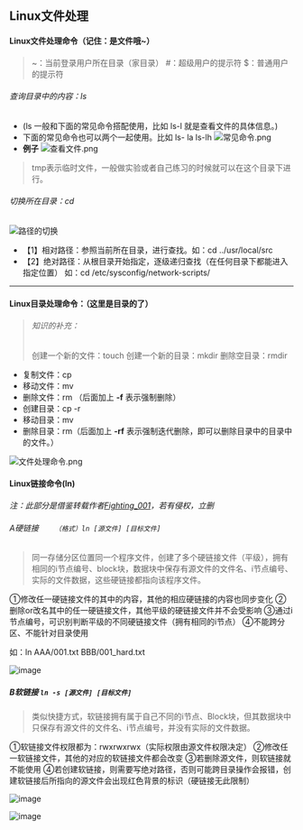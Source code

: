 ## Linux文件处理
#### Linux文件处理命令（记住：是文件哦~）
> ~：当前登录用户所在目录（家目录）
> *#*：超级用户的提示符
> $：普通用户的提示符

###### 查询目录中的内容：ls
- (ls 一般和下面的常见命令搭配使用，比如 ls-l 就是查看文件的具体信息。)
- 下面的常见命令也可以两个一起使用。比如 ls- la ls-lh
![常见命令.png](https://upload-images.jianshu.io/upload_images/7563229-67a4aa3a4543a285.png?imageMogr2/auto-orient/strip%7CimageView2/2/w/1240)
- **例子**
![查看文件.png](https://upload-images.jianshu.io/upload_images/7563229-5b42b251ae31f9de.png?imageMogr2/auto-orient/strip%7CimageView2/2/w/1240)
> tmp表示临时文件，一般做实验或者自己练习的时候就可以在这个目录下进行。


###### 切换所在目录：cd 
![路径的切换](https://upload-images.jianshu.io/upload_images/7563229-ff3a1891bdfea8c0.png?imageMogr2/auto-orient/strip%7CimageView2/2/w/1240)
- 【1】相对路径：参照当前所在目录，进行查找。如：cd ../usr/local/src
 - 【2】绝对路径：从根目录开始指定，逐级递归查找（在任何目录下都能进入指定位置）
 如：cd /etc/sysconfig/network-scripts/
***

#### Linux目录处理命令：（这里是目录的了）
> ###### 知识的补充：
> 创建一个新的文件：touch
> 创建一个新的目录：mkdir
> 删除空目录：rmdir 
- 复制文件：cp 
- 移动文件：mv
- 删除文件：rm  （后面加上 **-f** 表示强制删除）
- 创建目录：cp -r
- 移动目录：mv
- 删除目录：rm（后面加上 **-rf**  表示强制迭代删除，即可以删除目录中的目录中的文件。）

![文件处理命令.png](https://upload-images.jianshu.io/upload_images/7563229-cc56168c0d2ed3aa.png?imageMogr2/auto-orient/strip%7CimageView2/2/w/1240)

#### Linux链接命令(ln)
*注：此部分是借鉴转载作者[Fighting_001](https://www.jianshu.com/p/b11033d70cc7)，若有侵权，立删*
###### A硬链接`    （格式）ln [源文件] [目标文件]`

> 同一存储分区位置同一个程序文件，创建了多个硬链接文件（平级），拥有相同的i节点编号、block块，数据块中保存有源文件的文件名、i节点编号、实际的文件数据，这些硬链接都指向该程序文件。

①修改任一硬链接文件的其中的内容，其他的相应硬链接的内容也同步变化
②删除or改名其中的任一硬链接文件，其他平级的硬链接文件并不会受影响
③通过i节点编号，可识别判断平级的不同硬链接文件（拥有相同的i节点）
④不能跨分区、不能针对目录使用

如：ln AAA/001.txt BBB/001_hard.txt

![image](//upload-images.jianshu.io/upload_images/4866277-37194a8c9ca4692f.png?imageMogr2/auto-orient/strip%7CimageView2/2/w/650/format/webp)

##### B软链接                      `ln -s [源文件] [目标文件]`

> 类似快捷方式，软链接拥有属于自己不同的i节点、Block块，但其数据块中只保存有源文件的文件名、i节点编号，并没有实际的文件数据。

①软链接文件权限都为：rwxrwxrwx（实际权限由源文件权限决定）
②修改任一软链接文件，其他的对应的软链接文件都会改变
③若删除源文件，则软链接就不能使用
④若创建软链接，则需要写绝对路径，否则可能跨目录操作会报错，创建软链接后所指向的源文件会出现红色背景的标识（硬链接无此限制）

![image](//upload-images.jianshu.io/upload_images/4866277-e762eeee8addcda8.png?imageMogr2/auto-orient/strip%7CimageView2/2/w/653/format/webp)

![image](//upload-images.jianshu.io/upload_images/4866277-f4c9f09813913274.png?imageMogr2/auto-orient/strip%7CimageView2/2/w/671/format/webp)

